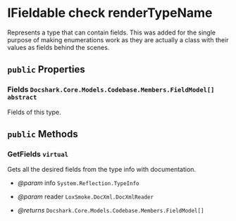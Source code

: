 # IFieldable check renderTypeName

Represents a type that can contain fields.
This was added for the single purpose of making enumerations work as
they are actually a class with their values as fields behind the scenes.

## `public` Properties

### Fields <code title="comments here">Docshark.Core.Models.Codebase.Members.FieldModel[]</code> `abstract`

Fields of this type.



## `public` Methods

### GetFields `virtual`

Gets all the desired fields from the type info with documentation.

- *@param* info <code title="comments here">System.Reflection.TypeInfo</code>
- *@param* reader <code title="comments here">LoxSmoke.DocXml.DocXmlReader</code>

- *@returns* <code title="comments here">Docshark.Core.Models.Codebase.Members.FieldModel[]</code>